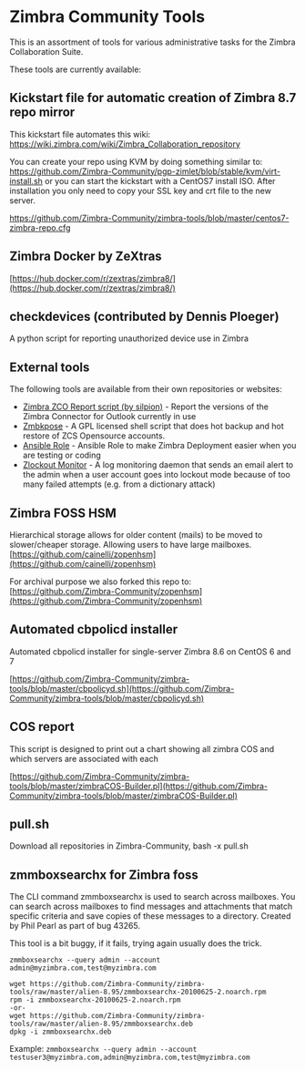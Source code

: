 # Zimbra Community Tools

This is an assortment of tools for various administrative tasks for the Zimbra
 Collaboration Suite.
  
These tools are currently available:

## Kickstart file for automatic creation of Zimbra 8.7 repo mirror
This kickstart file automates this wiki: https://wiki.zimbra.com/wiki/Zimbra_Collaboration_repository

You can create your repo using KVM by doing something similar to: https://github.com/Zimbra-Community/pgp-zimlet/blob/stable/kvm/virt-install.sh or you can start the kickstart with a CentOS7 install ISO. After installation you only need to copy your SSL key and crt file to the new server.

https://github.com/Zimbra-Community/zimbra-tools/blob/master/centos7-zimbra-repo.cfg


## Zimbra Docker by ZeXtras
[https://hub.docker.com/r/zextras/zimbra8/](https://hub.docker.com/r/zextras/zimbra8/)

## checkdevices (contributed by Dennis Ploeger)
A python script for reporting unauthorized device use in Zimbra

## External tools

The following tools are available from their own repositories or websites:

* [Zimbra ZCO Report script (by silpion)](https://github.com/silpion/zmzcoreport) - Report the versions of the Zimbra Connector for Outlook currently in use
* [Zmbkpose](https://github.com/bggo/Zmbkpose) - A GPL licensed shell script that does hot backup and hot restore of ZCS Opensource accounts.
* [Ansible Role](https://github.com/pbruna/ansible-zimbradev) - Ansible Role to make Zimbra Deployment easier when you are testing or coding
* [Zlockout Monitor](https://github.com/kenji21/zimbra_lockoutd) - A log monitoring daemon that sends an email alert to the admin when a user account goes into lockout mode because of too many failed attempts (e.g. from a dictionary attack)

## Zimbra FOSS HSM 

Hierarchical storage allows for older content (mails) to be moved to slower/cheaper storage. Allowing users to have large mailboxes.
[https://github.com/cainelli/zopenhsm](https://github.com/cainelli/zopenhsm)

For archival purpose we also forked this repo to:
[https://github.com/Zimbra-Community/zopenhsm](https://github.com/Zimbra-Community/zopenhsm)

## Automated cbpolicd installer

Automated cbpolicd installer for single-server Zimbra 8.6 on CentOS 6 and 7

[https://github.com/Zimbra-Community/zimbra-tools/blob/master/cbpolicyd.sh](https://github.com/Zimbra-Community/zimbra-tools/blob/master/cbpolicyd.sh)

## COS report

This script is designed to print out a chart showing all zimbra COS and which servers are associated with each

[https://github.com/Zimbra-Community/zimbra-tools/blob/master/zimbraCOS-Builder.pl](https://github.com/Zimbra-Community/zimbra-tools/blob/master/zimbraCOS-Builder.pl)

## pull.sh

Download all repositories in Zimbra-Community, bash -x pull.sh

## zmmboxsearchx for Zimbra foss
The CLI command zmmboxsearchx is used to search across mailboxes. You can search across mailboxes to find messages and attachments that match specific criteria and save copies of these messages to a directory. Created by Phil Pearl as part of bug 43265.

This tool is a bit buggy, if it fails, trying again usually does the trick. 

    zmmboxsearchx --query admin --account admin@myzimbra.com,test@myzimbra.com

    wget https://github.com/Zimbra-Community/zimbra-tools/raw/master/alien-8.95/zmmboxsearchx-20100625-2.noarch.rpm
    rpm -i zmmboxsearchx-20100625-2.noarch.rpm
    -or-
    wget https://github.com/Zimbra-Community/zimbra-tools/raw/master/alien-8.95/zmmboxsearchx.deb
    dpkg -i zmmboxsearchx.deb

Example: `zmmboxsearchx --query admin --account testuser3@myzimbra.com,admin@myzimbra.com,test@myzimbra.com`
